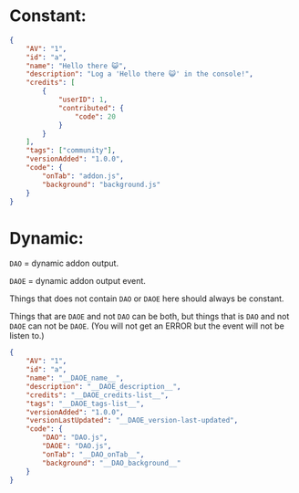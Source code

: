 # Constant:
```json
{
    "AV": "1",
    "id": "a",
    "name": "Hello there 😺",
    "description": "Log a 'Hello there 😺' in the console!",
    "credits": [
        {
            "userID": 1,
            "contributed": {
                "code": 20
            }
        }
    ],
    "tags": ["community"],
    "versionAdded": "1.0.0",
    "code": {
        "onTab": "addon.js",
        "background": "background.js"
    }
}
```
# Dynamic:
`DAO` = dynamic addon output.

`DAOE` = dynamic addon output event.

Things that does not contain `DAO` or `DAOE` here should always be constant.

Things that are `DAOE` and not `DAO` can be both, but things that is `DAO` and not `DAOE` can not be `DAOE`. (You will not get an ERROR but the event will not be listen to.)
```json
{
    "AV": "1",
    "id": "a",
    "name": "__DAOE_name__",
    "description": "__DAOE_description__",
    "credits": "__DAOE_credits-list__",
    "tags": "__DAOE_tags-list__",
    "versionAdded": "1.0.0",
    "versionLastUpdated": "__DAOE_version-last-updated",
    "code": {
        "DAO": "DAO.js",
        "DAOE": "DAO.js",
        "onTab": "__DAO_onTab__",
        "background": "__DAO_background__"
    }
}
```